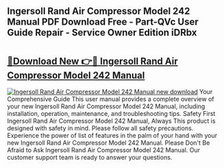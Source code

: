 ## Ingersoll Rand Air Compressor Model 242 Manual PDF Download Free - Part-QVc User Guide Repair - Service Owner Edition iDRbx

# <h2><a href="http://bc62639.oget.top/?id=Ingersoll+Rand+Air+Compressor+Model+242+Manual">🔗Download New 👉🔴 Ingersoll Rand Air Compressor Model 242 Manual</a></h2>

[![Ingersoll Rand Air Compressor Model 242 Manual new download](https://i.imgur.com/5g1atiW.png)](http://bc62639.oget.top/?id=Ingersoll+Rand+Air+Compressor+Model+242+Manual)
Your Comprehensive Guide This user manual provides a complete overview of your new Ingersoll Rand Air Compressor Model 242 Manual, including installation, operation, maintenance, and troubleshooting tips. Safety First Ingersoll Rand Air Compressor Model 242 Manual, Always This product is designed with safety in mind. Please follow all safety precautions. Experience the power of list of features in the palm of your hand with your new Ingersoll Rand Air Compressor Model 242 Manual. Please Don't Be Afraid to Ask Ingersoll Rand Air Compressor Model 242 Manual. Our customer support team is ready to answer your questions.

